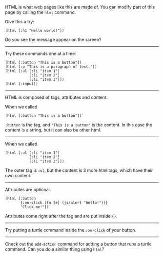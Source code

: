 HTML is what web pages like this are made of.
You can modify part of this page by calling the `html` command.

Give this a try:

    (html [:h1 "Hello world!"])

Do you see the message appear on the screen?

---

Try these commands one at a time:

    (html [:button "This is a button"])
    (html [:p "This is a paragraph of text."])
    (html [:ul [:li "item 1"]
               [:li "item 2"]
               [:li "item 3"]])
    (html [:input])           


---

HTML is composed of tags, attributes and content.

When we called
 
    (html [:button "This is a button"])`

`:button` is the tag,
and `"This is a button"` is the content.
In this case the content is a string,
but it can also be other html.

---

When we called

    (html [:ul [:li "item 1"]
               [:li "item 2"]
               [:li "item 3"]])

The outer tag is `:ul`,
but the content is 3 more html tags,
which have their own content.

---

Attributes are optional.

    (html [:button
           {:on-click (fn [e] (js/alert "hello!"))}
           "Click me!"])

Attributes come right after the tag and are put inside `{}`.

---

Try putting a turtle command inside the `:on-click` of your button.

---

Check out the `add-action` command for adding a button that runs a turtle command.
Can you do a similar thing using `html`?